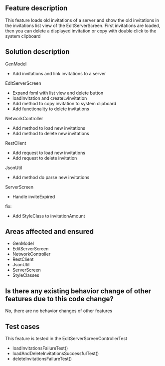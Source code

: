 ## Feature description
<!--Clearly and concisely describe the feature.-->
This feature loads old invitations of a server and show the old invitations in the invitations list view of the EditServerScreen.
First invitations are loaded, then you can delete a displayed invitation or copy with double click to the system clipboard

## Solution description
<!--Describe your code changes in detail for reviewers.-->
GenModel
- Add invitations and link invitations to a server

EditServerScreen
- Expand fxml with list view and delete button
- loadInvitation and createLvInvitation
- Add method to copy invitation to system clipboard
- Add functionality to delete invitations

NetworkController
- Add method to load new invitations
- Add method to delete new invitations

RestClient
- Add request to load new invitations
- Add request to delete invitation

JsonUtil
- Add method do parse new invitations

ServerScreen
- Handle inviteExpired

fix:
- Add StyleClass to invitationAmount

## Areas affected and ensured
<!--List out the areas affected by your code changes.--> 

- GenModel
- EditServerScreen
- NetworkController
- RestClient
- JsonUtil
- ServerScreen
- StyleClasses

## Is there any existing behavior change of other features due to this code change?
<!--Mention Yes or No. If Yes, provide the appropriate explanation.-->

No, there are no behavior changes of other features

## Test cases
<!--Have you tested implemented test cases for this feature?-->

This feature is tested in the EditServerScreenControllerTest
 - loadInvitationsFailureTest()
 - loadAndDeleteInvitationsSuccessfulTest()
 - deleteInvitationsFailureTest()